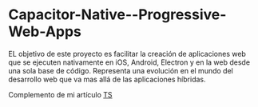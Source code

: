 # Capacitor-Native--Progressive-Web-Apps
EL objetivo de este proyecto es facilitar la creación de aplicaciones web que se ejecuten nativamente en iOS, Android, Electron y en la web desde una sola base de código. Representa una evolución en el mundo del desarrollo web que va mas allá de las aplicaciones híbridas.

Complemento de mi artículo
[TS](https://medium.com/williambastidasblog/el-sue%C3%B1o-de-crear-una-aplicaci%C3%B3n-ios-android-electron-y-web-pwa-desde-una-sola-base-de-c%C3%B3digo-ab66ad903919)

